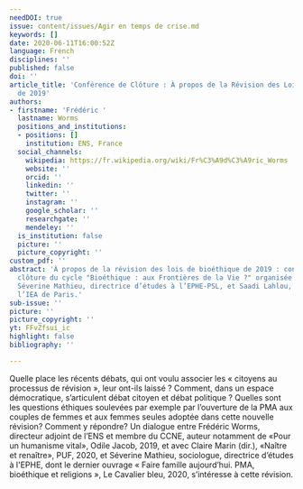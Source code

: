 ```yaml
---
needDOI: true
issue: content/issues/Agir en temps de crise.md
keywords: []
date: 2020-06-11T16:00:52Z
language: French
disciplines: ''
published: false
doi: ''
article_title: 'Conférence de Clôture : À propos de la Révision des Lois de Bioéthique
  de 2019'
authors:
- firstname: 'Frédéric '
  lastname: Worms
  positions_and_institutions:
  - positions: []
    institution: ENS, France
  social_channels:
    wikipedia: https://fr.wikipedia.org/wiki/Fr%C3%A9d%C3%A9ric_Worms
    website: ''
    orcid: ''
    linkedin: ''
    twitter: ''
    instagram: ''
    google_scholar: ''
    researchgate: ''
    mendeley: ''
  is_institution: false
  picture: ''
  picture_copyright: ''
custom_pdf: ''
abstract: 'À propos de la révision des lois de bioéthique de 2019 : conférence de
  clôture du cycle "Bioéthique : aux Frontières de la Vie ?" organisée et animée par
  Séverine Mathieu, directrice d’études à l’EPHE-PSL, et Saadi Lahlou, directeur de
  l’IEA de Paris.'
sub-issue: ''
picture: ''
picture_copyright: ''
yt: FFvZfsui_ic
highlight: false
bibliography: ''

---
```

Quelle place les récents débats, qui ont voulu associer les « citoyens au processus de révision », leur ont-ils laissé ? Comment, dans un espace démocratique, s’articulent débat citoyen et débat politique ? Quelles sont les questions éthiques soulevées par exemple par l’ouverture de la PMA aux couples de femmes et aux femmes seules adoptée dans cette nouvelle révision? Comment y répondre? Un dialogue entre Frédéric Worms, directeur adjoint de l’ENS et membre du CCNE, auteur notamment de «Pour un humanisme vital», Odile Jacob, 2019, et avec Claire Marin (dir.), «Naître et renaître», PUF, 2020, et Séverine Mathieu, sociologue, directrice d’études à l'EPHE, dont le dernier ouvrage « Faire famille aujourd’hui. PMA, bioéthique et religions », Le Cavalier bleu, 2020, s’intéresse à cette révision.

<Youtube yt="FFvZfsui_ic" caption ="Conférence de clôture. À propos de la révision des lois de bioéthique de 2019"></Youtube>